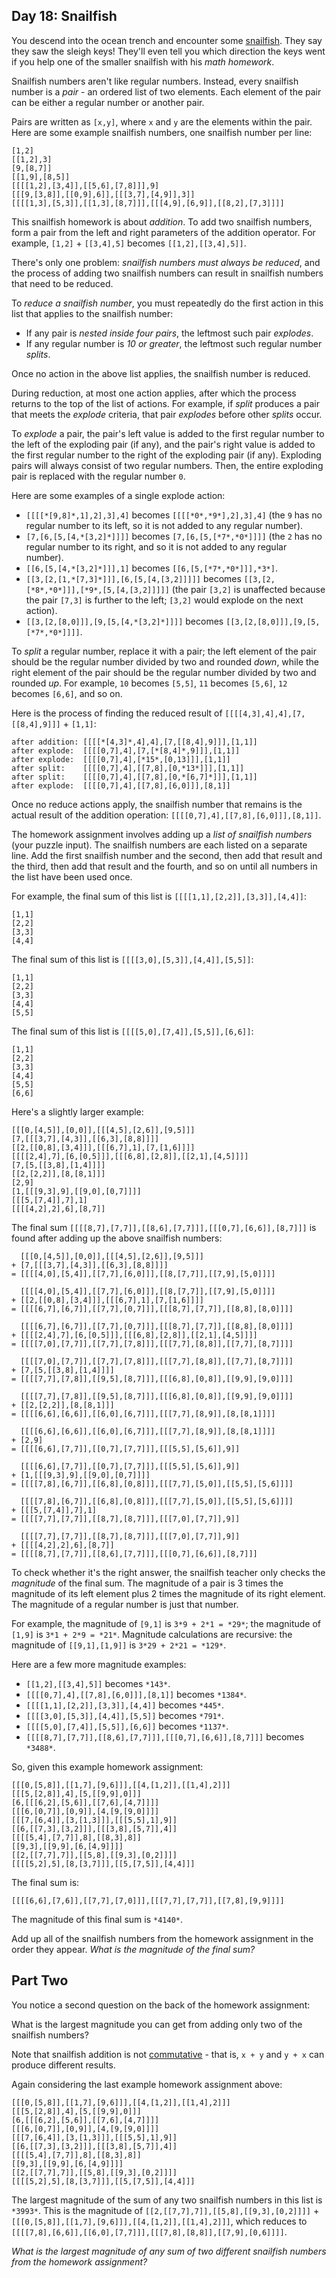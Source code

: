 Day 18: Snailfish
-----------------

You descend into the ocean trench and encounter some [snailfish](https://en.wikipedia.org/wiki/Snailfish). They say they saw the sleigh keys! They'll even tell you which direction the keys went if you help one of the smaller snailfish with his *math homework*.


Snailfish numbers aren't like regular numbers. Instead, every snailfish number is a *pair* - an ordered list of two elements. Each element of the pair can be either a regular number or another pair.


Pairs are written as `[x,y]`, where `x` and `y` are the elements within the pair. Here are some example snailfish numbers, one snailfish number per line:



```
[1,2]
[[1,2],3]
[9,[8,7]]
[[1,9],[8,5]]
[[[[1,2],[3,4]],[[5,6],[7,8]]],9]
[[[9,[3,8]],[[0,9],6]],[[[3,7],[4,9]],3]]
[[[[1,3],[5,3]],[[1,3],[8,7]]],[[[4,9],[6,9]],[[8,2],[7,3]]]]

```

This snailfish homework is about *addition*. To add two snailfish numbers, form a pair from the left and right parameters of the addition operator. For example, `[1,2]` + `[[3,4],5]` becomes `[[1,2],[[3,4],5]]`.


There's only one problem: *snailfish numbers must always be reduced*, and the process of adding two snailfish numbers can result in snailfish numbers that need to be reduced.


To *reduce a snailfish number*, you must repeatedly do the first action in this list that applies to the snailfish number:


* If any pair is *nested inside four pairs*, the leftmost such pair *explodes*.
* If any regular number is *10 or greater*, the leftmost such regular number *splits*.


Once no action in the above list applies, the snailfish number is reduced.


During reduction, at most one action applies, after which the process returns to the top of the list of actions. For example, if *split* produces a pair that meets the *explode* criteria, that pair *explodes* before other *splits* occur.


To *explode* a pair, the pair's left value is added to the first regular number to the left of the exploding pair (if any), and the pair's right value is added to the first regular number to the right of the exploding pair (if any). Exploding pairs will always consist of two regular numbers. Then, the entire exploding pair is replaced with the regular number `0`.


Here are some examples of a single explode action:


* `[[[[*[9,8]*,1],2],3],4]` becomes `[[[[*0*,*9*],2],3],4]` (the `9` has no regular number to its left, so it is not added to any regular number).
* `[7,[6,[5,[4,*[3,2]*]]]]` becomes `[7,[6,[5,[*7*,*0*]]]]` (the `2` has no regular number to its right, and so it is not added to any regular number).
* `[[6,[5,[4,*[3,2]*]]],1]` becomes `[[6,[5,[*7*,*0*]]],*3*]`.
* `[[3,[2,[1,*[7,3]*]]],[6,[5,[4,[3,2]]]]]` becomes `[[3,[2,[*8*,*0*]]],[*9*,[5,[4,[3,2]]]]]` (the pair `[3,2]` is unaffected because the pair `[7,3]` is further to the left; `[3,2]` would explode on the next action).
* `[[3,[2,[8,0]]],[9,[5,[4,*[3,2]*]]]]` becomes `[[3,[2,[8,0]]],[9,[5,[*7*,*0*]]]]`.


To *split* a regular number, replace it with a pair; the left element of the pair should be the regular number divided by two and rounded *down*, while the right element of the pair should be the regular number divided by two and rounded *up*. For example, `10` becomes `[5,5]`, `11` becomes `[5,6]`, `12` becomes `[6,6]`, and so on.


Here is the process of finding the reduced result of `[[[[4,3],4],4],[7,[[8,4],9]]]` + `[1,1]`:



```
after addition: [[[[*[4,3]*,4],4],[7,[[8,4],9]]],[1,1]]
after explode:  [[[[0,7],4],[7,[*[8,4]*,9]]],[1,1]]
after explode:  [[[[0,7],4],[*15*,[0,13]]],[1,1]]
after split:    [[[[0,7],4],[[7,8],[0,*13*]]],[1,1]]
after split:    [[[[0,7],4],[[7,8],[0,*[6,7]*]]],[1,1]]
after explode:  [[[[0,7],4],[[7,8],[6,0]]],[8,1]]

```

Once no reduce actions apply, the snailfish number that remains is the actual result of the addition operation: `[[[[0,7],4],[[7,8],[6,0]]],[8,1]]`.


The homework assignment involves adding up a *list of snailfish numbers* (your puzzle input). The snailfish numbers are each listed on a separate line. Add the first snailfish number and the second, then add that result and the third, then add that result and the fourth, and so on until all numbers in the list have been used once.


For example, the final sum of this list is `[[[[1,1],[2,2]],[3,3]],[4,4]]`:



```
[1,1]
[2,2]
[3,3]
[4,4]

```

The final sum of this list is `[[[[3,0],[5,3]],[4,4]],[5,5]]`:



```
[1,1]
[2,2]
[3,3]
[4,4]
[5,5]

```

The final sum of this list is `[[[[5,0],[7,4]],[5,5]],[6,6]]`:



```
[1,1]
[2,2]
[3,3]
[4,4]
[5,5]
[6,6]

```

Here's a slightly larger example:



```
[[[0,[4,5]],[0,0]],[[[4,5],[2,6]],[9,5]]]
[7,[[[3,7],[4,3]],[[6,3],[8,8]]]]
[[2,[[0,8],[3,4]]],[[[6,7],1],[7,[1,6]]]]
[[[[2,4],7],[6,[0,5]]],[[[6,8],[2,8]],[[2,1],[4,5]]]]
[7,[5,[[3,8],[1,4]]]]
[[2,[2,2]],[8,[8,1]]]
[2,9]
[1,[[[9,3],9],[[9,0],[0,7]]]]
[[[5,[7,4]],7],1]
[[[[4,2],2],6],[8,7]]

```

The final sum `[[[[8,7],[7,7]],[[8,6],[7,7]]],[[[0,7],[6,6]],[8,7]]]` is found after adding up the above snailfish numbers:



```
  [[[0,[4,5]],[0,0]],[[[4,5],[2,6]],[9,5]]]
+ [7,[[[3,7],[4,3]],[[6,3],[8,8]]]]
= [[[[4,0],[5,4]],[[7,7],[6,0]]],[[8,[7,7]],[[7,9],[5,0]]]]

  [[[[4,0],[5,4]],[[7,7],[6,0]]],[[8,[7,7]],[[7,9],[5,0]]]]
+ [[2,[[0,8],[3,4]]],[[[6,7],1],[7,[1,6]]]]
= [[[[6,7],[6,7]],[[7,7],[0,7]]],[[[8,7],[7,7]],[[8,8],[8,0]]]]

  [[[[6,7],[6,7]],[[7,7],[0,7]]],[[[8,7],[7,7]],[[8,8],[8,0]]]]
+ [[[[2,4],7],[6,[0,5]]],[[[6,8],[2,8]],[[2,1],[4,5]]]]
= [[[[7,0],[7,7]],[[7,7],[7,8]]],[[[7,7],[8,8]],[[7,7],[8,7]]]]

  [[[[7,0],[7,7]],[[7,7],[7,8]]],[[[7,7],[8,8]],[[7,7],[8,7]]]]
+ [7,[5,[[3,8],[1,4]]]]
= [[[[7,7],[7,8]],[[9,5],[8,7]]],[[[6,8],[0,8]],[[9,9],[9,0]]]]

  [[[[7,7],[7,8]],[[9,5],[8,7]]],[[[6,8],[0,8]],[[9,9],[9,0]]]]
+ [[2,[2,2]],[8,[8,1]]]
= [[[[6,6],[6,6]],[[6,0],[6,7]]],[[[7,7],[8,9]],[8,[8,1]]]]

  [[[[6,6],[6,6]],[[6,0],[6,7]]],[[[7,7],[8,9]],[8,[8,1]]]]
+ [2,9]
= [[[[6,6],[7,7]],[[0,7],[7,7]]],[[[5,5],[5,6]],9]]

  [[[[6,6],[7,7]],[[0,7],[7,7]]],[[[5,5],[5,6]],9]]
+ [1,[[[9,3],9],[[9,0],[0,7]]]]
= [[[[7,8],[6,7]],[[6,8],[0,8]]],[[[7,7],[5,0]],[[5,5],[5,6]]]]

  [[[[7,8],[6,7]],[[6,8],[0,8]]],[[[7,7],[5,0]],[[5,5],[5,6]]]]
+ [[[5,[7,4]],7],1]
= [[[[7,7],[7,7]],[[8,7],[8,7]]],[[[7,0],[7,7]],9]]

  [[[[7,7],[7,7]],[[8,7],[8,7]]],[[[7,0],[7,7]],9]]
+ [[[[4,2],2],6],[8,7]]
= [[[[8,7],[7,7]],[[8,6],[7,7]]],[[[0,7],[6,6]],[8,7]]]

```

To check whether it's the right answer, the snailfish teacher only checks the *magnitude* of the final sum. The magnitude of a pair is 3 times the magnitude of its left element plus 2 times the magnitude of its right element. The magnitude of a regular number is just that number.


For example, the magnitude of `[9,1]` is `3*9 + 2*1 = *29*`; the magnitude of `[1,9]` is `3*1 + 2*9 = *21*`. Magnitude calculations are recursive: the magnitude of `[[9,1],[1,9]]` is `3*29 + 2*21 = *129*`.


Here are a few more magnitude examples:


* `[[1,2],[[3,4],5]]` becomes `*143*`.
* `[[[[0,7],4],[[7,8],[6,0]]],[8,1]]` becomes `*1384*`.
* `[[[[1,1],[2,2]],[3,3]],[4,4]]` becomes `*445*`.
* `[[[[3,0],[5,3]],[4,4]],[5,5]]` becomes `*791*`.
* `[[[[5,0],[7,4]],[5,5]],[6,6]]` becomes `*1137*`.
* `[[[[8,7],[7,7]],[[8,6],[7,7]]],[[[0,7],[6,6]],[8,7]]]` becomes `*3488*`.


So, given this example homework assignment:



```
[[[0,[5,8]],[[1,7],[9,6]]],[[4,[1,2]],[[1,4],2]]]
[[[5,[2,8]],4],[5,[[9,9],0]]]
[6,[[[6,2],[5,6]],[[7,6],[4,7]]]]
[[[6,[0,7]],[0,9]],[4,[9,[9,0]]]]
[[[7,[6,4]],[3,[1,3]]],[[[5,5],1],9]]
[[6,[[7,3],[3,2]]],[[[3,8],[5,7]],4]]
[[[[5,4],[7,7]],8],[[8,3],8]]
[[9,3],[[9,9],[6,[4,9]]]]
[[2,[[7,7],7]],[[5,8],[[9,3],[0,2]]]]
[[[[5,2],5],[8,[3,7]]],[[5,[7,5]],[4,4]]]

```

The final sum is:



```
[[[[6,6],[7,6]],[[7,7],[7,0]]],[[[7,7],[7,7]],[[7,8],[9,9]]]]
```

The magnitude of this final sum is `*4140*`.


Add up all of the snailfish numbers from the homework assignment in the order they appear. *What is the magnitude of the final sum?*


Part Two
--------

You notice a second question on the back of the homework assignment:


What is the largest magnitude you can get from adding only two of the snailfish numbers?


Note that snailfish addition is not [commutative](https://en.wikipedia.org/wiki/Commutative_property) - that is, `x + y` and `y + x` can produce different results.


Again considering the last example homework assignment above:



```
[[[0,[5,8]],[[1,7],[9,6]]],[[4,[1,2]],[[1,4],2]]]
[[[5,[2,8]],4],[5,[[9,9],0]]]
[6,[[[6,2],[5,6]],[[7,6],[4,7]]]]
[[[6,[0,7]],[0,9]],[4,[9,[9,0]]]]
[[[7,[6,4]],[3,[1,3]]],[[[5,5],1],9]]
[[6,[[7,3],[3,2]]],[[[3,8],[5,7]],4]]
[[[[5,4],[7,7]],8],[[8,3],8]]
[[9,3],[[9,9],[6,[4,9]]]]
[[2,[[7,7],7]],[[5,8],[[9,3],[0,2]]]]
[[[[5,2],5],[8,[3,7]]],[[5,[7,5]],[4,4]]]

```

The largest magnitude of the sum of any two snailfish numbers in this list is `*3993*`. This is the magnitude of `[[2,[[7,7],7]],[[5,8],[[9,3],[0,2]]]]` + `[[[0,[5,8]],[[1,7],[9,6]]],[[4,[1,2]],[[1,4],2]]]`, which reduces to `[[[[7,8],[6,6]],[[6,0],[7,7]]],[[[7,8],[8,8]],[[7,9],[0,6]]]]`.


*What is the largest magnitude of any sum of two different snailfish numbers from the homework assignment?*


